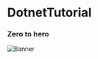 # DotnetTutorial

### Zero to hero

![Banner](https://github.com/SardorSohinazarov/DotnetTutorial/assets/107931170/42efd2d4-f550-4d79-92c0-d009192a116f)
